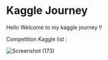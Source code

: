 # Kaggle Journey

Hello 
Welcome to my kaggle journey !!

 Competition Kaggle list :
 
![Screenshot (173)](https://user-images.githubusercontent.com/81150342/166429183-fc088309-8a56-4178-83b1-cf4de6027268.jpg)
